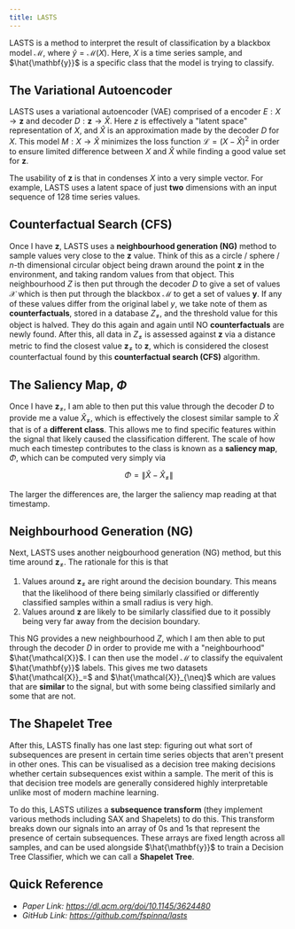 ```yaml
---
title: LASTS
---
```

LASTS is a method to interpret the result of classification by a blackbox model $\mathcal{M}$, where $\hat{y} = \mathcal{M}(X)$. Here, $X$ is a time series sample, and $\hat{\mathbf{y}}$ is a specific class that the model is trying to classify.

## The Variational Autoencoder
LASTS uses a variational autoencoder (VAE) comprised of a encoder $E: X \rightarrow \mathbf{z}$ and decoder $D : \mathbf{z} \rightarrow \hat{X}$. Here $z$ is effectively a "latent space" representation of $X$, and $\hat{X}$ is an approximation made by the decoder $D$ for $X$. This model $M: X \rightarrow \hat{X}$ minimizes the loss function $\mathcal{L} = (X - \hat{X})^2$ in order to ensure limited difference between $X$ and $\hat{X}$ while finding a good value set for $\mathbf{z}$.

The usability of $\mathbf{z}$ is that in condenses $X$ into a very simple vector. For example, LASTS uses a latent space of just **two** dimensions with an input sequence of 128 time series values.

## Counterfactual Search (CFS)
Once I have $\mathbf{z}$, LASTS uses a **neighbourhood generation (NG)** method to sample values very close to the $\mathbf{z}$ value. Think of this as a circle / sphere / $n$-th dimensional circular object being drawn around the point $\mathbf{z}$ in the environment, and taking random values from that object. This neighbourhood $Z$ is then put through the decoder $D$ to give a set of values $\mathcal{X}$ which is then put through the blackbox $\mathcal{M}$ to get a set of values $\mathbf{y}$. If any of these values differ from the original label $y$, we take note of them as **counterfactuals**, stored in a database $Z_{\neq}$, and the threshold value for this object is halved. They do this again and again until NO **counterfactuals** are newly found. After this, all data in $Z_{\neq}$ is assessed against $\mathbf{z}$ via a distance metric to find the closest value $\mathbf{z}_{\neq}$ to $\mathbf{z}$, which is considered the closest counterfactual found by this **counterfactual search (CFS)** algorithm.

## The Saliency Map, $\Phi$
Once I have $\mathbf{z}_{\neq}$, I am able to then put this value through the decoder $D$ to provide me a value $\hat{X}_{\neq}$, which is effectively the closest similar sample to $\hat{X}$ that is of a **different class**. This allows me to find specific features within the signal that likely caused the classification different. The scale of how much each timestep contributes to the class is known as a **saliency map**, $\Phi$, which can be computed very simply via

$$
\Phi = \| \hat{X} - \hat{X}_{\neq} \|
$$

The larger the differences are, the larger the saliency map reading at that timestamp.

## Neighbourhood Generation (NG)
Next, LASTS uses another neigbourhood generation (NG) method, but this time around $\mathbf{z}_{\neq}$. The rationale for this is that
1. Values around $\mathbf{z}_{\neq}$ are right around the decision boundary. This means that the likelihood of there being similarly classified or differently classified samples within a small radius is very high.
2. Values around $\mathbf{z}$ are likely to be similarly classified due to it possibly being very far away from the decision boundary.

This NG provides a new neighbourhood $Z$, which I am then able to put through the decoder $D$ in order to provide me with a "neighbourhood" $\hat{\mathcal{X}}$. I can then use the model $\mathcal{M}$ to classify the equivalent $\hat{\mathbf{y}}$ labels. This gives me two datasets $\hat{\mathcal{X}}_=$ and $\hat{\mathcal{X}}_{\neq}$ which are values that are **similar** to the signal, but with some being classified similarly and some that are not.

## The Shapelet Tree
After this, LASTS finally has one last step: figuring out what sort of subsequences are present in certain time series objects that aren't present in other ones. This can be visualised as a decision tree making decisions whether certain subsequences exist within a sample. The merit of this is that decision tree models are generally considered highly interpretable unlike most of modern machine learning.

To do this, LASTS utilizes a **subsequence transform** (they implement various methods including SAX and Shapelets) to do this. This transform breaks down our signals into an array of 0s and 1s that represent the presence of certain subsequences. These arrays are fixed length across all samples, and can be used alongside $\hat{\mathbf{y}}$ to train a Decision Tree Classifier, which we can call a **Shapelet Tree**.

## Quick Reference
- *Paper Link: https://dl.acm.org/doi/10.1145/3624480*
- *GitHub Link: https://github.com/fspinna/lasts*
